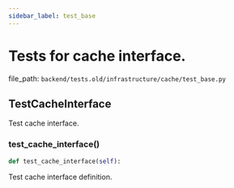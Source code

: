 ```yaml
---
sidebar_label: test_base
---
```


# Tests for cache interface.

  file_path: `backend/tests.old/infrastructure/cache/test_base.py`

## TestCacheInterface

Test cache interface.

### test_cache_interface()

```python
def test_cache_interface(self):
```

Test cache interface definition.
